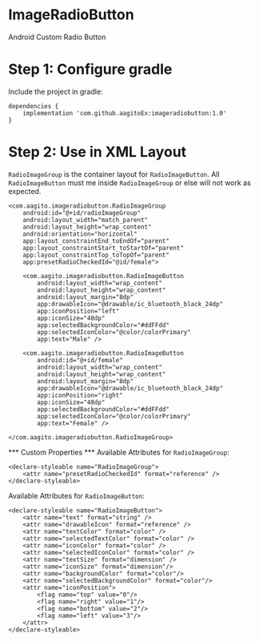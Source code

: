 # ImageRadioButton
Android Custom Radio Button

# Step 1: Configure gradle
Include the project in gradle:
```
dependencies {
    implementation 'com.github.aagitoEx:imageradiobutton:1.0'
}
```

# Step 2: Use in XML Layout
`RadioImageGroup` is the container layout for `RadioImageButton`. All `RadioImageButton` must me inside `RadioImageGroup` or else will not work as expected.
```
<com.aagito.imageradiobutton.RadioImageGroup
    android:id="@+id/radioImageGroup"
    android:layout_width="match_parent"
    android:layout_height="wrap_content"
    android:orientation="horizontal"
    app:layout_constraintEnd_toEndOf="parent"
    app:layout_constraintStart_toStartOf="parent"
    app:layout_constraintTop_toTopOf="parent"
    app:presetRadioCheckedId="@id/female">

    <com.aagito.imageradiobutton.RadioImageButton
        android:layout_width="wrap_content"
        android:layout_height="wrap_content"
        android:layout_margin="8dp"
        app:drawableIcon="@drawable/ic_bluetooth_black_24dp"
        app:iconPosition="left"
        app:iconSize="48dp"
        app:selectedBackgroundColor="#ddFFdd"
        app:selectedIconColor="@color/colorPrimary"
        app:text="Male" />

    <com.aagito.imageradiobutton.RadioImageButton
        android:id="@+id/female"
        android:layout_width="wrap_content"
        android:layout_height="wrap_content"
        android:layout_margin="8dp"
        app:drawableIcon="@drawable/ic_bluetooth_black_24dp"
        app:iconPosition="right"
        app:iconSize="48dp"
        app:selectedBackgroundColor="#ddFFdd"
        app:selectedIconColor="@color/colorPrimary"
        app:text="Female" />

</com.aagito.imageradiobutton.RadioImageGroup>
```
*** Custom Properties ***
Available Attributes for `RadioImageGroup`:
```
<declare-styleable name="RadioImageGroup">
    <attr name="presetRadioCheckedId" format="reference" />
</declare-styleable>
```

Available Attributes for `RadioImageButton`:
```
<declare-styleable name="RadioImageButton">
    <attr name="text" format="string" />
    <attr name="drawableIcon" format="reference" />
    <attr name="textColor" format="color" />
    <attr name="selectedTextColor" format="color" />
    <attr name="iconColor" format="color" />
    <attr name="selectedIconColor" format="color" />
    <attr name="textSize" format="dimension" />
    <attr name="iconSize" format="dimension"/>
    <attr name="backgroundColor" format="color"/>
    <attr name="selectedBackgroundColor" format="color"/>
    <attr name="iconPosition">
        <flag name="top" value="0"/>
        <flag name="right" value="1"/>
        <flag name="bottom" value="2"/>
        <flag name="left" value="3"/>
    </attr>
</declare-styleable>
```